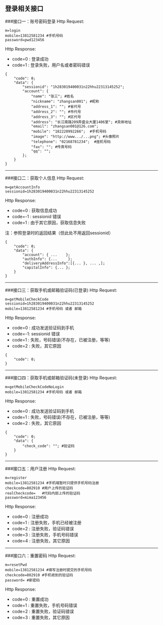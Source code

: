 登录相关接口
---

###接口一：账号密码登录
Http Request: 

```
m=login
mobile=13812581234 #手机号码
password=pwd123456
```


Http Response:

- code=0 : 登录成功
- code=1 : 登录失败，用户名或者密码错误

``` 
{ 
    "code": 0;
    "data": {
    	"sessionid": "1h283019400031n22hhu22313145252";
    	"account": {
    		"name": "张三"; #姓名
    		"nickname": "zhangsan001"; #昵称
    		"address_1": ""; #省代号
    		"address_2": ""; #市代号
    		"address_3": ""; #区代号
    		"address": "长江南路209弄盛业大厦1406室"; #具体地址
    		"email": "zhangsan001@126.com"; 
    		"mobile": "182220992266";  #手机号码
    		"image": "http://www.../...png"; #头像照片
    		"telephone": "02168781234";  #座机号码
    		"fax": ""; #传真号码
    		"qq": ""; 
    	};
    }
} 
```
---
###接口二：获取个人信息
Http Request: 

```
m=getAccountInfo
sessionid=1h283019400031n22hhu22313145252
```

Http Response:

- code=0 : 获取信息成功
- code=-1 : sessionid 错误
- code=1 : 由于其它原因，获取信息失败

注：参照登录时的返回结果（但此处不用返回sessionid）

``` 
{ 
    "code": 0;
    "data": {
    	"account": { ...	};
    	"authInfo": {...     };
    	"deliveryAddressInfo":[{... }, ... ,];
    	"capitalInfo": {... };
    }
} 
```

---
###接口三：获取手机或邮箱验证码(已登录)
Http Request: 

```
m=getMobileCheckCode
sessionid=1h283019400031n22hhu22313145252
mobile=13812581234 #手机号码 或者 邮箱
```

Http Response:

- code=0 : 成功发送验证码到手机
- code=-1: sessionid 错误
- code=1 : 失败，号码错误(不存在，已被注册，等等)
- code=2 : 失败，其它原因

``` 
{ 
    "code": 0; 
} 
```
---
###接口四：获取手机或邮箱验证码(未登录)
Http Request: 

```
m=getMobileCheckCodeNoLogin
mobile=13812581234 #手机号码 或者 邮箱
```

Http Response:

- code=0 : 成功发送验证码到手机
- code=1 : 失败，号码错误(不存在，已被注册，等等)
- code=2 : 失败，其它原因

``` 
{ 
    "code": 0; 
    "data": {
        "check_code": ""; #验证码
    }
} 
```

---
###接口五：用户注册
Http Request: 

```
m=register
mobile=13812581234 #手机端暂时只提供手机号码注册
checkcode=802910 #用户上传的验证码
realCheckcode=   #代码内部上传的验证码
password=mima123456
```

Http Response:

- code=0 : 注册成功
- code=1 : 注册失败，手机已经被注册
- code=2 : 注册失败，验证码错误
- code=3 : 注册失败，手机号码错误
- code=4 : 注册失败，其它原因

---
###接口六：重置密码
Http Request: 

```
m=resetPwd
mobile=13812581234 #填写注册时提交的手机号码
checkcode=802910 #手机收到的验证码
password= #新密码
```

Http Response:

- code=0 : 重置成功
- code=1 : 重置失败，手机号码错误
- code=2 : 重置失败，验证码错误
- code=3 : 重置失败，其它原因

